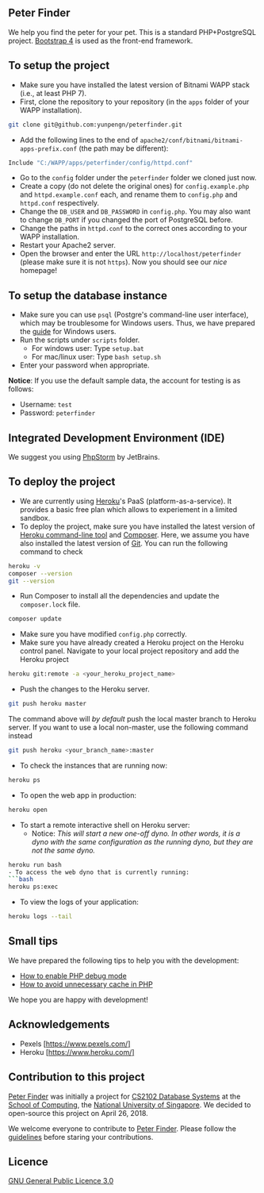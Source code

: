 ## Peter Finder

We help you find the peter for your pet. This is a standard PHP+PostgreSQL project. [Bootstrap 4](https://getbootstrap.com/) is used as the front-end framework.

## To setup the project

- Make sure you have installed the latest version of Bitnami WAPP stack (i.e., at least PHP 7).
- First, clone the repository to your repository (in the `apps` folder of your WAPP installation).
```bash
git clone git@github.com:yunpengn/peterfinder.git
```
- Add the following lines to the end of `apache2/conf/bitnami/bitnami-apps-prefix.conf` (the path may be different):
```bash
Include "C:/WAPP/apps/peterfinder/config/httpd.conf"
```
- Go to the `config` folder under the `peterfinder` folder we cloned just now.
- Create a copy (do not delete the original ones) for `config.example.php` and `httpd.example.conf` each, and rename them to `config.php` and `httpd.conf` respectively.
- Change the `DB_USER` and `DB_PASSWORD` in `config.php`. You may also want to change `DB_PORT` if you changed the port of PostgreSQL before.
- Change the paths in `httpd.conf` to the correct ones according to your WAPP installation.
- Restart your Apache2 server.
- Open the browser and enter the URL `http://localhost/peterfinder` (please make sure it is not `https`). Now you should see our _nice_ homepage!

## To setup the database instance

- Make sure you can use `psql` (Postgre's command-line user interface), which may be troublesome for Windows users. Thus, we have prepared the [guide](docs/psql_setup.md) for Windows users.
- Run the scripts under `scripts` folder.
    - For windows user: Type `setup.bat`
    - For mac/linux user: Type `bash setup.sh`
- Enter your password when appropriate.

**Notice**: If you use the default sample data, the account for testing is as follows:
- Username: `test`
- Password: `peterfinder`

## Integrated Development Environment (IDE)

We suggest you using [PhpStorm](https://www.jetbrains.com/phpstorm/) by JetBrains.

## To deploy the project

- We are currently using [Heroku](https://www.heroku.com/)'s PaaS (platform-as-a-service). It provides a basic free plan which allows to experiement in a limited sandbox.
- To deploy the project, make sure you have installed the latest version of [Heroku command-line tool](https://devcenter.heroku.com/articles/heroku-cli) and [Composer](https://devcenter.heroku.com/articles/heroku-cli). Here, we assume you have also installed the latest version of [Git](https://git-scm.com/). You can run the following command to check
```bash
heroku -v
composer --version
git --version
```
- Run Composer to install all the dependencies and update the `composer.lock` file.
```bash
composer update
```
- Make sure you have modified `config.php` correctly.
- Make sure you have already created a Heroku project on the Heroku control panel. Navigate to your local project repository and add the Heroku project
```bash
heroku git:remote -a <your_heroku_project_name>
```
- Push the changes to the Heroku server.
```bash
git push heroku master
```
The command above will _by default_ push the local master branch to Heroku server. If you want to use a local non-master, use the following command instead
```bash
git push heroku <your_branch_name>:master
```
- To check the instances that are running now:
```bash
heroku ps
```
- To open the web app in production:
```bash
heroku open
```
- To start a remote interactive shell on Heroku server:
	- Notice: _This will start a new one-off dyno. In other words, it is a dyno with the same configuration as the running dyno, but they are not the same dyno._
```bash
heroku run bash
- To access the web dyno that is currently running:
```bash
heroku ps:exec
```
- To view the logs of your application:
```bash
heroku logs --tail
```

## Small tips

We have prepared the following tips to help you with the development:

- [How to enable PHP debug mode](docs/php_debug.md)
- [How to avoid unnecessary cache in PHP](docs/php_cache.md)

We hope you are happy with development!

## Acknowledgements

- Pexels [https://www.pexels.com/]
- Heroku [https://www.heroku.com/]

## Contribution to this project

[Peter Finder](https://github.com/yunpengn/peterfinder) was initially a project for [CS2102 Database Systems](https://yunpengn.github.io/CS2102/) at the [School of Computing](https://www.comp.nus.edu.sg), the [National University of Singapore](http://www.nus.edu.sg). We decided to open-source this project on April 26, 2018.

We welcome everyone to contribute to [Peter Finder](https://github.com/yunpengn/peterfinder). Please follow the [guidelines](docs/CONTRIBUTING.md) before staring your contributions.

## Licence

[GNU General Public Licence 3.0](LICENSE)
